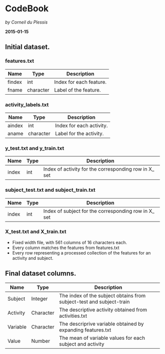 CodeBook
========

*by Corneil du Plessis*

**2015-01-15**

## Initial dataset.

### features.txt

Name | Type | Description
-----|------|------------
findex | int | Index for each feature.
fname | character | Label of the feature. 

### activity_labels.txt

Name | Type | Description
-----|------|------------
aindex | int | Index for each activity.
aname | character | Label for the activity. 

### y_test.txt and y_train.txt

Name | Type | Description
-----|------|------------
index | int | Index of activity for the corresponding row in X_ set

### subject_test.txt and subject_train.txt

Name | Type | Description
-----|------|------------
index | int | Index of subject for the corresponding row in X_ set

### X_test.txt and X_train.txt

- Fixed width file, with 561 columns of 16 characters each.  
- Every column matches the features from features.txt  
- Every row representing a processed collection of the features for an activity and subject.

## Final dataset columns.

Name | Type | Description
----|----|-----------
Subject | Integer | The index of the subject obtains from subject-test and subject-train
Activity | Character | The descriptive activity obtained from activities.txt
Variable | Character | The descriprive variable obtained by expanding features.txt
Value | Number | The mean of variable values for each subject and activity

